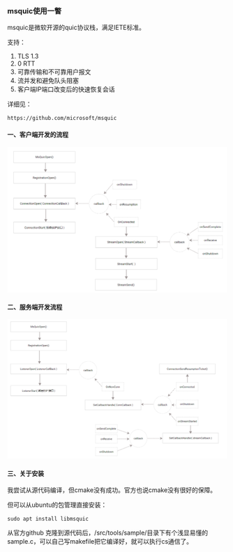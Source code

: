 ### msquic使用一瞥



msquic是微软开源的quic协议栈，满足IETE标准。

支持：

1. TLS 1.3
2. 0 RTT
3. 可靠传输和不可靠用户报文
4. 流并发和避免队头阻塞
5. 客户端IP端口改变后的快速恢复会话

详细见：

```
https://github.com/microsoft/msquic
```

#### 一、客户端开发的流程

![客户端开发框架](img/msquic/client.png)



#### 二、服务端开发流程

![服务端开发框架](img/msquic/server.png)

#### 三、关于安装

我尝试从源代码编译，但cmake没有成功。官方也说cmake没有很好的保障。

但可以从ubuntu的包管理直接安装：

```
sudo apt install libmsquic
```

从官方github 克隆到源代码后，/src/tools/sample/目录下有个浅显易懂的sample.c，可以自己写makefile把它编译好，就可以执行cs通信了。